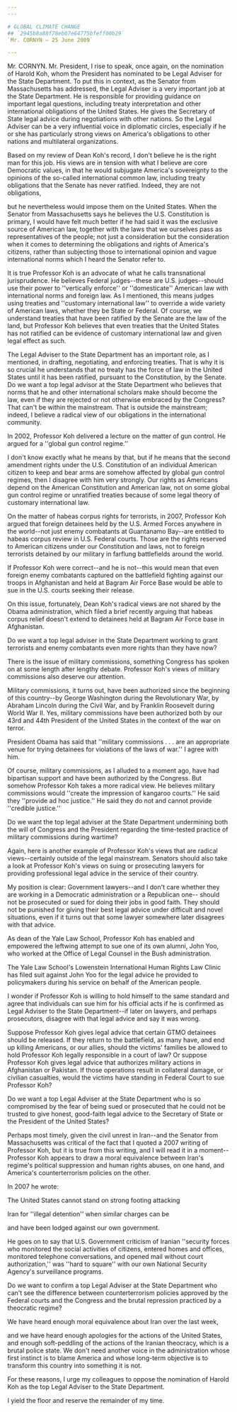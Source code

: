 ```yaml
---
---

# GLOBAL CLIMATE CHANGE
## `2945b8a88f78eb07e64775bfeff00b29`
`Mr. CORNYN — 25 June 2009`

---
```



Mr. CORNYN. Mr. President, I rise to speak, once again, on the 
nomination of Harold Koh, whom the President has nominated to be Legal 
Adviser for the State Department. To put this in context, as the 
Senator from Massachusetts has addressed, the Legal Adviser is a very 
important job at the State Department. He is responsible for providing 
guidance on important legal questions, including treaty interpretation 
and other international obligations of the United States. He gives the 
Secretary of State legal advice during negotiations with other nations. 
So the Legal Adviser can be a very influential voice in diplomatic 
circles, especially if he or she has particularly strong views on 
America's obligations to other nations and multilateral organizations.

Based on my review of Dean Koh's record, I don't believe he is the 
right man for this job. His views are in tension with what I believe 
are core Democratic values, in that he would subjugate America's 
sovereignty to the opinions of the so-called international common law, 
including treaty obligations that the Senate has never ratified. 
Indeed, they are not obligations,


but he nevertheless would impose them on the United States. When the 
Senator from Massachusetts says he believes the U.S. Constitution is 
primary, I would have felt much better if he had said it was the 
exclusive source of American law, together with the laws that we 
ourselves pass as representatives of the people; not just a 
consideration but the consideration when it comes to determining the 
obligations and rights of America's citizens, rather than subjecting 
those to international opinion and vague international norms which I 
heard the Senator refer to.

It is true Professor Koh is an advocate of what he calls 
transnational jurisprudence. He believes Federal judges--these are U.S. 
judges--should use their power to ''vertically enforce'' or 
''domesticate'' American law with international norms and foreign law. 
As I mentioned, this means judges using treaties and ''customary 
international law'' to override a wide variety of American laws, 
whether they be State or Federal. Of course, we understand treaties 
that have been ratified by the Senate are the law of the land, but 
Professor Koh believes that even treaties that the United States has 
not ratified can be evidence of customary international law and given 
legal effect as such.

The Legal Adviser to the State Department has an important role, as I 
mentioned, in drafting, negotiating, and enforcing treaties. That is 
why it is so crucial he understands that no treaty has the force of law 
in the United States until it has been ratified, pursuant to the 
Constitution, by the Senate. Do we want a top legal advisor at the 
State Department who believes that norms that he and other 
international scholars make should become the law, even if they are 
rejected or not otherwise embraced by the Congress? That can't be 
within the mainstream. That is outside the mainstream; indeed, I 
believe a radical view of our obligations in the international 
community.

In 2002, Professor Koh delivered a lecture on the matter of gun 
control. He argued for a ''global gun control regime.''

I don't know exactly what he means by that, but if he means that the 
second amendment rights under the U.S. Constitution of an individual 
American citizen to keep and bear arms are somehow affected by global 
gun control regimes, then I disagree with him very strongly. Our rights 
as Americans depend on the American Constitution and American law, not 
on some global gun control regime or unratified treaties because of 
some legal theory of customary international law.

On the matter of habeas corpus rights for terrorists, in 2007, 
Professor Koh argued that foreign detainees held by the U.S. Armed 
Forces anywhere in the world--not just enemy combatants at Guantanamo 
Bay--are entitled to habeas corpus review in U.S. Federal courts. Those 
are the rights reserved to American citizens under our Constitution and 
laws, not to foreign terrorists detained by our military in farflung 
battlefields around the world.

If Professor Koh were correct--and he is not--this would mean that 
even foreign enemy combatants captured on the battlefield fighting 
against our troops in Afghanistan and held at Bagram Air Force Base 
would be able to sue in the U.S. courts seeking their release.

On this issue, fortunately, Dean Koh's radical views are not shared 
by the Obama administration, which filed a brief recently arguing that 
habeas corpus relief doesn't extend to detainees held at Bagram Air 
Force base in Afghanistan.

Do we want a top legal adviser in the State Department working to 
grant terrorists and enemy combatants even more rights than they have 
now?

There is the issue of military commissions, something Congress has 
spoken on at some length after lengthy debate. Professor Koh's views of 
military commissions also deserve our attention.

Military commissions, it turns out, have been authorized since the 
beginning of this country--by George Washington during the 
Revolutionary War, by Abraham Lincoln during the Civil War, and by 
Franklin Roosevelt during World War II. Yes, military commissions have 
been authorized both by our 43rd and 44th President of the United 
States in the context of the war on terror.

President Obama has said that ''military commissions . . . are an 
appropriate venue for trying detainees for violations of the laws of 
war.'' I agree with him.

Of course, military commissions, as I alluded to a moment ago, have 
had bipartisan support and have been authorized by the Congress. But 
somehow Professor Koh takes a more radical view. He believes military 
commissions would ''create the impression of kangaroo courts.'' He said 
they ''provide ad hoc justice.'' He said they do not and cannot provide 
''credible justice.''

Do we want the top legal adviser at the State Department undermining 
both the will of Congress and the President regarding the time-tested 
practice of military commissions during wartime?

Again, here is another example of Professor Koh's views that are 
radical views--certainly outside of the legal mainstream. Senators 
should also take a look at Professor Koh's views on suing or 
prosecuting lawyers for providing professional legal advice in the 
service of their country.

My position is clear: Government lawyers--and I don't care whether 
they are working in a Democratic administration or a Republican one--
should not be prosecuted or sued for doing their jobs in good faith. 
They should not be punished for giving their best legal advice under 
difficult and novel situations, even if it turns out that some lawyer 
somewhere later disagrees with that advice.

As dean of the Yale Law School, Professor Koh has enabled and 
empowered the leftwing attempt to sue one of its own alumni, John Yoo, 
who worked at the Office of Legal Counsel in the Bush administration.

The Yale Law School's Lowenstein International Human Rights Law 
Clinic has filed suit against John Yoo for the legal advice he provided 
to policymakers during his service on behalf of the American people.

I wonder if Professor Koh is willing to hold himself to the same 
standard and agree that individuals can sue him for his official acts 
if he is confirmed as Legal Adviser to the State Department--if later 
on lawyers, and perhaps prosecutors, disagree with that legal advice 
and say it was wrong.

Suppose Professor Koh gives legal advice that certain GTMO detainees 
should be released. If they return to the battlefield, as many have, 
and end up killing Americans, or our allies, should the victims' 
families be allowed to hold Professor Koh legally responsible in a 
court of law? Or suppose Professor Koh gives legal advice that 
authorizes military actions in Afghanistan or Pakistan. If those 
operations result in collateral damage, or civilian casualties, would 
the victims have standing in Federal Court to sue Professor Koh?

Do we want a top Legal Adviser at the State Department who is so 
compromised by the fear of being sued or prosecuted that he could not 
be trusted to give honest, good-faith legal advice to the Secretary of 
State or the President of the United States?

Perhaps most timely, given the civil unrest in Iran--and the Senator 
from Massachusetts was critical of the fact that I quoted a 2007 
writing of Professor Koh, but it is true from this writing, and I will 
read it in a moment--Professor Koh appears to draw a moral equivalence 
between Iran's regime's political suppression and human rights abuses, 
on one hand, and America's counterterrorism policies on the other.

In 2007 he wrote:




 The United States cannot stand on strong footing attacking 


 Iran for ''illegal detention'' when similar charges can be 


 and have been lodged against our own government.


He goes on to say that U.S. Government criticism of Iranian 
''security forces who monitored the social activities of citizens, 
entered homes and offices, monitored telephone conversations, and 
opened mail without court authorization,'' was ''hard to square'' with 
our own National Security Agency's surveillance programs.

Do we want to confirm a top Legal Adviser at the State Department who 
can't see the difference between counterterrorism policies approved by 
the Federal courts and the Congress and the brutal repression practiced 
by a theocratic regime?

We have heard enough moral equivalence about Iran over the last week,


and we have heard enough apologies for the actions of the United 
States, and enough soft-peddling of the actions of the Iranian 
theocracy, which is a brutal police state. We don't need another voice 
in the administration whose first instinct is to blame America and 
whose long-term objective is to transform this country into something 
it is not.

For these reasons, I urge my colleagues to oppose the nomination of 
Harold Koh as the top Legal Adviser to the State Department.

I yield the floor and reserve the remainder of my time.